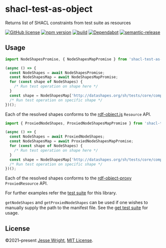 # shacl-test-as-object
Returns list of SHACL constraints from test suite as resources

[![GitHub license](https://img.shields.io/github/license/jeswr/shacl-test-as-object.svg)](https://github.com/jeswr/shacl-test-as-object/blob/master/LICENSE)
[![npm version](https://img.shields.io/npm/v/shacl-test-as-object.svg)](https://www.npmjs.com/package/shacl-test-as-object)
[![build](https://img.shields.io/github/workflow/status/jeswr/shacl-test-as-object/Node.js%20CI)](https://github.com/jeswr/shacl-test-as-object/tree/main/)
[![Dependabot](https://badgen.net/badge/Dependabot/enabled/green?icon=dependabot)](https://dependabot.com/)
[![semantic-release](https://img.shields.io/badge/%20%20%F0%9F%93%A6%F0%9F%9A%80-semantic--release-e10079.svg)](https://github.com/semantic-release/semantic-release)

## Usage

```ts
import NodeShapesPromise, { NodeShapesMapPromise } from 'shacl-test-as-object';

(async () => {
  const NodeShapes = await NodeShapesPromise;
  const NodeShapesMap = await NodeShapesMapPromise;
  for (const shape of NodeShapes) {
    /* Run test operation on shape here */
  }
  const shape = NodeShapesMap['http://datashapes.org/sh/tests/core/complex/personexample.test#PersonShape']
  /* Run test operation on specific shape */
})();

```

Each of the resolved shapes conforms to the [rdf-object.js](https://github.com/rubensworks/rdf-object.js) `Resource` API.

```ts
import { ProxiedNodeShapes, ProxiedNodeShapesMapPromise } from 'shacl-test-as-object';

(async () => {
  const NodeShapes = await ProxiedNodeShapes;
  const NodeShapesMap = await ProxiedNodeShapesMapPromise;
  for (const shape of NodeShapes) {
    /* Run test operation on shape here */
  }
  const shape = NodeShapesMap['http://datashapes.org/sh/tests/core/complex/personexample.test#PersonShape']
  /* Run test operation on specific shape */
})();

```

Each of the resolved shapes conforms to the [rdf-object-proxy](https://github.com/jeswr/rdf-object-proxy) `ProxiedResource` API.

For further examples refer the [test suite](https://github.com/jeswr/shacl-test-as-object/blob/main/__tests__/main-tests.ts) for this library.

`getNodeShapes` and `getProxiedNodeShapes` can be used if one wishes to manually supply the path to the manifest file. See the [get test suite](https://github.com/jeswr/shacl-test-as-object/blob/main/__tests__/get-tests.ts) for usage.

## License
©2021–present
[Jesse Wright](https://github.com/jeswr),
[MIT License](https://github.com/jeswr/shacl-test-as-object/blob/master/LICENSE).


